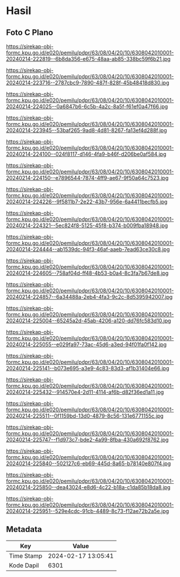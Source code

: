 # Hasil

## Foto C Plano

https://sirekap-obj-formc.kpu.go.id/e020/pemilu/pdpr/63/08/04/20/10/6308042010001-20240214-222819--6b8da356-e675-48aa-ab85-338bc59f6b21.jpg

https://sirekap-obj-formc.kpu.go.id/e020/pemilu/pdpr/63/08/04/20/10/6308042010001-20240214-223716--2787cbc9-7890-487f-828f-45b48418d830.jpg

https://sirekap-obj-formc.kpu.go.id/e020/pemilu/pdpr/63/08/04/20/10/6308042010001-20240214-224025--0a6847b6-6c5b-4a2c-8a5f-f61ef0a47f66.jpg

https://sirekap-obj-formc.kpu.go.id/e020/pemilu/pdpr/63/08/04/20/10/6308042010001-20240214-223945--53baf265-9ad8-4d81-8267-fa13ef4d288f.jpg

https://sirekap-obj-formc.kpu.go.id/e020/pemilu/pdpr/63/08/04/20/10/6308042010001-20240214-224100--024f8117-d146-4fa9-b46f-d206be0af584.jpg

https://sirekap-obj-formc.kpu.go.id/e020/pemilu/pdpr/63/08/04/20/10/6308042010001-20240214-224150--e7896544-7874-4ff9-ae67-9f50a64c7523.jpg

https://sirekap-obj-formc.kpu.go.id/e020/pemilu/pdpr/63/08/04/20/10/6308042010001-20240214-224226--9f5811b7-2e22-43b7-956e-6a4411becfb5.jpg

https://sirekap-obj-formc.kpu.go.id/e020/pemilu/pdpr/63/08/04/20/10/6308042010001-20240214-224321--5ec824f8-5125-45f8-b374-b009fba18948.jpg

https://sirekap-obj-formc.kpu.go.id/e020/pemilu/pdpr/63/08/04/20/10/6308042010001-20240214-224444--ab1539dc-94f3-46af-aaeb-7ead63ce30c8.jpg

https://sirekap-obj-formc.kpu.go.id/e020/pemilu/pdpr/63/08/04/20/10/6308042010001-20240214-224605--758af04d-ff48-4b53-b0a4-8c3fa7b67de8.jpg

https://sirekap-obj-formc.kpu.go.id/e020/pemilu/pdpr/63/08/04/20/10/6308042010001-20240214-224857--6a34488a-2eb4-4fa3-9c2c-8d5395942007.jpg

https://sirekap-obj-formc.kpu.go.id/e020/pemilu/pdpr/63/08/04/20/10/6308042010001-20240214-225004--65245a2d-45ab-4206-a120-dd76fc583d10.jpg

https://sirekap-obj-formc.kpu.go.id/e020/pemilu/pdpr/63/08/04/20/10/6308042010001-20240214-225055--e029fa97-73ac-45d6-a3ed-94f01fa0f142.jpg

https://sirekap-obj-formc.kpu.go.id/e020/pemilu/pdpr/63/08/04/20/10/6308042010001-20240214-225141--b073e695-a3e9-4c83-83d3-af1b31404e66.jpg

https://sirekap-obj-formc.kpu.go.id/e020/pemilu/pdpr/63/08/04/20/10/6308042010001-20240214-225432--914570e4-2d11-4114-af6b-d82f36ed1a11.jpg

https://sirekap-obj-formc.kpu.go.id/e020/pemilu/pdpr/63/08/04/20/10/6308042010001-20240214-225511--0f1159bd-13d0-4879-8c56-131e6771155c.jpg

https://sirekap-obj-formc.kpu.go.id/e020/pemilu/pdpr/63/08/04/20/10/6308042010001-20240214-225747--f1d973c7-bde2-4a99-8fba-430a692f8762.jpg

https://sirekap-obj-formc.kpu.go.id/e020/pemilu/pdpr/63/08/04/20/10/6308042010001-20240214-225840--502127c6-eb69-445d-8a65-b78140e807f4.jpg

https://sirekap-obj-formc.kpu.go.id/e020/pemilu/pdpr/63/08/04/20/10/6308042010001-20240214-225850--dea43024-e8d6-4c22-b18a-c1da85b18da8.jpg

https://sirekap-obj-formc.kpu.go.id/e020/pemilu/pdpr/63/08/04/20/10/6308042010001-20240214-225951--529e4cdc-91cb-4489-8c73-f12ae72b2a5e.jpg


## Metadata

| Key        | Value               |
| ---------- | ------------------- |
| Time Stamp | 2024-02-17 13:05:41 |
| Kode Dapil | 6301                |



